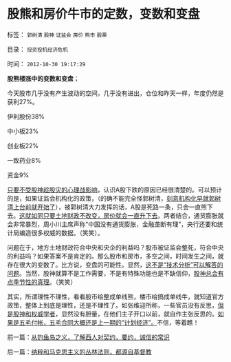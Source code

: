 # 股熊和房价牛市的定数，变数和变盘

标签： `郭树清` `股神` `证监会` `房价` `熊市` `股票` 

目录： `投资投机经济危机`

时间： `2012-10-30 19:17:29`

**股熊楼涨中的变数和变盘**；

今天股市几乎没有产生波动的空间，几乎没有进出，仓位和昨天一样，年度仍然是获利27%。

伊利股份38%

中小板23%

创业板22%

一致药业8%

资金9%

[只要不受股神趁股灾的心理战影响](../../../2011/12/28/防左，防贼，防股神.md)，认识A股下跌的原因已经很清楚的。可以预计的是，如果证监会机构化的政策，（的确不能完全怪郭树清，[刻意机构化早就郭树清上台前就开始了](../../../2011/10/21/A股低迷为机构化“国进民退”还债.md)），被郭树清大力发挥的话，A股是死路一条，只会一直熊下去。[这就如同只要土地财政不改变，房价就会一直升下去](../../../2008/6/8/天地良心！房价终究会涨的.md)。两者结合，通货膨胀就会非常暴烈，周小川主席声称“中国没有通货膨胀，金融垄断有理”，央行还要和统计局编造很多权威的数据。（笑笑）。

问题在于，地方土地财政符合中央和央企的利益吗？股市被证监会整死，符合中央的利益吗？如果答案不是肯定的。那么股市和房市，多空之间，时间发生之间，就存在很大的变数了。比方说，变盘的可能性。显然，[这不是“技术分析”可以解答的问题](../../../2012/6/5/证监会的“技术分析”和计划经济的敢作敢为.md)。当然，股神就算不是工作需要，不是有特殊功能也是不缺信仰，[股神总会有点季节性的真理](../../../2011/12/28/季节性股神现象：算命神棍和股神半仙.md)。（笑笑）

其实，所谓理性不理性，看看股市给整成单线熊，楼市给搞成单线牛，就知道官方政策，整体上到底是理性，还是不理性了。如张维迎所称，一些官员没有反思，[但是股神和权威学者](../../../2011/12/16/废除股市“谷物法”，A股将有一波大牛市.md)，显然没有胆量，在他们主子开口以前，就自作主张反思的。[如果是五毛付帐，五毛合同大概还是上一期的“计划经济”。](../../../2012/10/11/光伏倾销案和A股跳水的祸根.md)不信，等着瞧！



前一篇：[从钓鱼岛之义，了解西人对契约，要约，诚信的常识](../../../2012/10/30/从钓鱼岛之义，了解西人对契约，要约，诚信的常识.md)

后一篇：[纳粹和马克思主义的丛林法则，都源自基督教](../../../2012/10/31/纳粹和马克思主义的丛林法则，都源自基督教.md)
